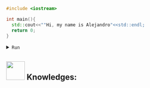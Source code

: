 ```c++
#include <iostream>

int main(){
  std::cout<<""Hi, my name is Alejandro"<<std::endl;
  return 0;
}


```


<details>
    <summary><code>Run</code></summary>
    "Hi, my name is Alejandro"
</details>


<h2><img src="https://media.giphy.com/media/W1eu4xIVU0aSfh2tH0/giphy.gif" width="50"> Knowledges: </h2>

<!--
**alejandrodelcs/alejandrodelcs** is a ✨ _special_ ✨ repository because its `README.md` (this file) appears on your GitHub profile.

Here are some ideas to get you started:

- 🔭 I’m currently working on ...
- 🌱 I’m currently learning ...
- 👯 I’m looking to collaborate on ...
- 🤔 I’m looking for help with ...
- 💬 Ask me about ...
- 📫 How to reach me: ...
- 😄 Pronouns: ...
- ⚡ Fun fact: ...
-->
